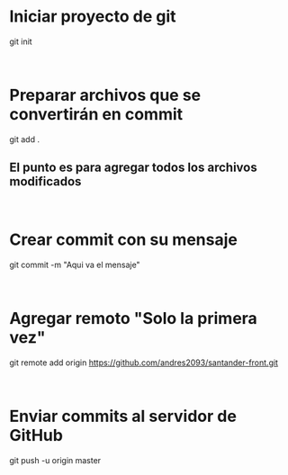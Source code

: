 

# Iniciar proyecto de git

git init

​

# Preparar archivos que se convertirán en commit

git add .

## El punto es para agregar todos los archivos modificados

​

# Crear commit con su mensaje

git commit -m "Aqui va el mensaje"

​

# Agregar remoto "Solo la primera vez"

git remote add origin https://github.com/andres2093/santander-front.git

​

# Enviar commits al servidor de GitHub

git push -u origin master

